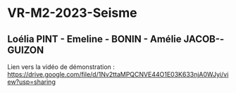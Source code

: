 # VR-M2-2023-Seisme
## Loélia PINT - Emeline - BONIN - Amélie JACOB--GUIZON

Lien vers la vidéo de démonstration : https://drive.google.com/file/d/1Nv2ttaMPQCNVE44O1E03K633njA0WJyi/view?usp=sharing 
